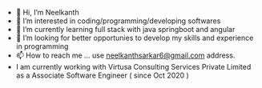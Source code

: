 - 👋 Hi, I’m Neelkanth
- 👀 I’m interested in coding/programming/developing softwares
- 🌱 I’m currently learning full stack with java springboot and angular
- 💞️ I’m looking for better opportunies to develop my skills and experience in programming
- 📫 How to reach me ... use neelkanthsarkar6@gmail.com address.
-  I am currently working with Virtusa Consulting Services Private Limited as a Associate Software Engineer ( since Oct 2020 )

<!---
NeelkanthSarkar/NeelkanthSarkar is a ✨ special ✨ repository because its `README.md` (this file) appears on your GitHub profile.
You can click the Preview link to take a look at your changes.
--->
